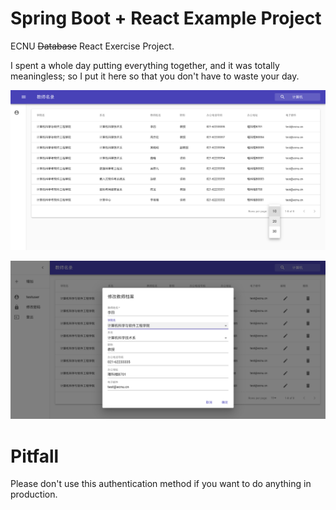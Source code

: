 # Spring Boot + React Example Project

ECNU ~~Database~~ React Exercise Project.

I spent a whole day putting everything together, and it was totally meaningless;
so I put it here so that you don't have to waste your day.

![](demo/demo1.png)

![](demo/demo2.png)

# Pitfall

Please don't use this authentication method if you want to do anything in production.
